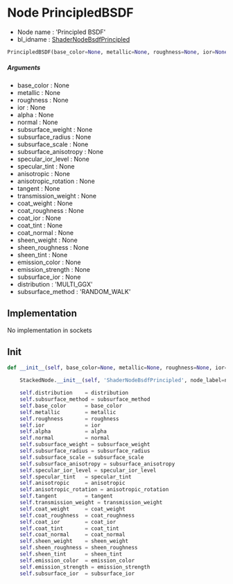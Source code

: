 # Node PrincipledBSDF

- Node name : 'Principled BSDF'
- bl_idname : [ShaderNodeBsdfPrincipled](https://docs.blender.org/api/current/bpy.types.ShaderNodeBsdfPrincipled.html)


``` python
PrincipledBSDF(base_color=None, metallic=None, roughness=None, ior=None, alpha=None, normal=None, subsurface_weight=None, subsurface_radius=None, subsurface_scale=None, subsurface_anisotropy=None, specular_ior_level=None, specular_tint=None, anisotropic=None, anisotropic_rotation=None, tangent=None, transmission_weight=None, coat_weight=None, coat_roughness=None, coat_ior=None, coat_tint=None, coat_normal=None, sheen_weight=None, sheen_roughness=None, sheen_tint=None, emission_color=None, emission_strength=None, subsurface_ior=None, distribution='MULTI_GGX', subsurface_method='RANDOM_WALK', node_label=None, node_color=None)
```
##### Arguments

- base_color : None
- metallic : None
- roughness : None
- ior : None
- alpha : None
- normal : None
- subsurface_weight : None
- subsurface_radius : None
- subsurface_scale : None
- subsurface_anisotropy : None
- specular_ior_level : None
- specular_tint : None
- anisotropic : None
- anisotropic_rotation : None
- tangent : None
- transmission_weight : None
- coat_weight : None
- coat_roughness : None
- coat_ior : None
- coat_tint : None
- coat_normal : None
- sheen_weight : None
- sheen_roughness : None
- sheen_tint : None
- emission_color : None
- emission_strength : None
- subsurface_ior : None
- distribution : 'MULTI_GGX'
- subsurface_method : 'RANDOM_WALK'

## Implementation

No implementation in sockets

## Init

``` python
def __init__(self, base_color=None, metallic=None, roughness=None, ior=None, alpha=None, normal=None, subsurface_weight=None, subsurface_radius=None, subsurface_scale=None, subsurface_anisotropy=None, specular_ior_level=None, specular_tint=None, anisotropic=None, anisotropic_rotation=None, tangent=None, transmission_weight=None, coat_weight=None, coat_roughness=None, coat_ior=None, coat_tint=None, coat_normal=None, sheen_weight=None, sheen_roughness=None, sheen_tint=None, emission_color=None, emission_strength=None, subsurface_ior=None, distribution='MULTI_GGX', subsurface_method='RANDOM_WALK', node_label=None, node_color=None):

    StackedNode.__init__(self, 'ShaderNodeBsdfPrincipled', node_label=node_label, node_color=node_color)

    self.distribution    = distribution
    self.subsurface_method = subsurface_method
    self.base_color      = base_color
    self.metallic        = metallic
    self.roughness       = roughness
    self.ior             = ior
    self.alpha           = alpha
    self.normal          = normal
    self.subsurface_weight = subsurface_weight
    self.subsurface_radius = subsurface_radius
    self.subsurface_scale = subsurface_scale
    self.subsurface_anisotropy = subsurface_anisotropy
    self.specular_ior_level = specular_ior_level
    self.specular_tint   = specular_tint
    self.anisotropic     = anisotropic
    self.anisotropic_rotation = anisotropic_rotation
    self.tangent         = tangent
    self.transmission_weight = transmission_weight
    self.coat_weight     = coat_weight
    self.coat_roughness  = coat_roughness
    self.coat_ior        = coat_ior
    self.coat_tint       = coat_tint
    self.coat_normal     = coat_normal
    self.sheen_weight    = sheen_weight
    self.sheen_roughness = sheen_roughness
    self.sheen_tint      = sheen_tint
    self.emission_color  = emission_color
    self.emission_strength = emission_strength
    self.subsurface_ior  = subsurface_ior
```
